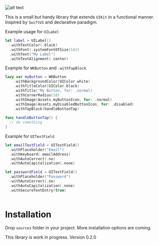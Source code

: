 ![alt text](https://github.com/keylook/with-kit/blob/master/withkit.png "With Kit Logo")

This is a small but handy library that extends `UIKit` in a functional manner.
Inspired by `SwiftUI` and declarative paradigm.

Example usage for `UILabel`
```swift
let label = UILabel()
  .withTextColor(.black)
  .withFont(.systemFontOfSize(14))
  .withText("My Label")
  .withTextAlignment(.center)
```

Example for `WKButton` and `.withTapBlock`
```swift
lazy var myButton = WKButton
    .withBackgroundColor(UIColor.white)
    .withTitleColor(UIColor.black)
    .withTitle("My Button, for: .normal)
    .withCornerRadius(18)
    .withImage(Assets.myButtonIcon, for: .normal)
    .withImage(Assets.myDisabledButtonIcon, for: .disabled)
    .withTapBlock(handleButtonTap)
    
func handleButtonTap() {
  // do something
}
```
Example for `UITextField`
```swift 
let emailTextField = UITextField()
  .withPlaceholder("Email")
  .withKeyboard(.emailAddress)
  .withAutoCorrect(.no)
  .withAutoCapitalization(.none)

let passwordField = UITextField()
  .withPlaceholder("Password")
  .withAutoCorrect(.no)
  .withAutoCapitalization(.none)
  .withSecureTextEntry(true)
  
```



# Installation
Drop `sources` folder in your project. More installation options are coming.

This library is work in progress.
Version 0.2.0
